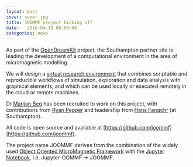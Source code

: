 ```yaml
---
layout: post
cover: cover.jpg
title: JOOMMF project kicking off
date:   2016-04-19 08:00:00
categories: news
---
```


As part of the [OpenDreamKit](http://opendreamkit.org) project, the
Southampton partner site is leading the development of a computational
environment in the area of micromagnetic modelling.

We will design a [virtual research
environment](http://www.2020-horizon.com/e-Infrastructures-for-virtual-research-environments-%28VRE%29-i1490.html)
that combines scriptable and reproducible workflows of simulation,
exploration and data analysis with graphical elements, and which can
be used locally or executed remotely in the cloud or remote machines.

Dr [Marijan Beg](http://cmg.soton.ac.uk/people/mb1a15/) has been recruited to work on this project, with
contributions from [Ryan Pepper](http://cmg.soton.ac.uk/people/rp20g15/) and leadership from [Hans Fangohr](http://www.southampton.ac.uk/~fangohr) (at
Southampton).

All code is open source and available at [https://github.com/joommf](https://github.com/joommf).

The project name JOOMMF derives from the combination of the widely
used [Object Oriented MicroMagnetic
Framework](http://math.nist.gov/oommf/) with the [Jupyter
Notebook](http://jupyter), i.e. Jupyter-OOMMF -> JOOMMF.


